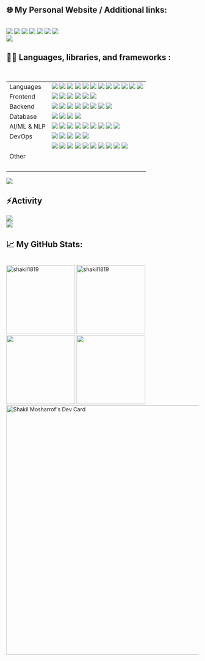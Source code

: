 <!---
shakil1819/shakil1819 is a ✨ special ✨ repository because its `README.md` (this file) appears on your GitHub profile.
You can click the Preview link to take a look at your changes.
--->
<!-- **shakil1819/shakil1819** is a ✨ _special_ ✨ repository because its `README.md` (this file) appears on your GitHub profile.

<p align="center">
  <img src="https://media.giphy.com/media/13HgwGsXF0aiGY/giphy.gif" alt="GIF" width="500" height="320" />
</p> 

  <h1>
    <a href="https://git.io/typing-svg">
      <p align="center">
      <img src="https://readme-typing-svg.demolab.com?font=Arial&weight=700&size=25&duration=2000&pause=1000&color=4EA94B&vCenter=true&random=false&width=500&height=30&lines=Hi+there%2C+I'm+Shakil+Mosharrof+%F0%9F%91%8B%F0%9F%8F%BB;I'm+a+Fresh+Graduate+From+CS+%F0%9F%91%A8%E2%80%8D%F0%9F%92%BB;I'm+a+Competitive+Programmer+%F0%9F%91%A8%E2%80%8D%F0%9F%92%BB;I'm+a+Cyber+Security+Practitioner%F0%9F%A7%91%E2%80%8D%F0%9F%8F%AB;I'm+a+Researcher+%F0%9F%9A%A9" alt="shakil1819's banner" /></p>
    </a>
  </h1>
<img src="https://user-images.githubusercontent.com/73097560/115834477-dbab4500-a447-11eb-908a-139a6edaec5c.gif">-->
<div>
  <h2>🌐 My Personal Website / Additional links:</h2>
  <br/>
  <div>
    <!-- 
      target="_blank" does not work for GitHub's README.md 
    -->
    <a href="https://shakil-mosharrof-xcadet-bcc.netlify.app/"><img src="https://img.shields.io/badge/Personal Site-02569B?style=for-the-badge&logo=github&logoColor=white" /></a>
    <a href="https://stackoverflow.com/users/12626071/shakil1819"><img src="https://img.shields.io/badge/Stackoverflow-F15B2A?style=for-the-badge&logo=Stackoverflow&logoColor=white" /></a>
    <a href="https://tryhackme.com/p/leos"><img src="https://img.shields.io/badge/tryhackme-FA5C5C?style=for-the-badge&logo=tryhackme&logoColor=white" /></a>
    <a href="https://www.linkedin.com/in/shakil-mosharrof/"><img src="https://img.shields.io/badge/Linkedin-FFDD00?style=for-the-badge&logo=Linkedin&logoColor=black" /></a> 
    <a href="https://askubuntu.com/users/1062388/shakil1819"><img src="https://img.shields.io/badge/AskUbuntu-F15B2A?style=for-the-badge&logo=Stackoverflow&logoColor=white" /></a>
    <a href="mailto:shakilmrf8@gmail.com"><img src="https://img.shields.io/badge/Gmail-FFDD00?style=for-the-badge&logo=gmail&logoColor=black" /></a>
    <a href="https://raw.githubusercontent.com/shakil1819/shakil1819/55a43ef66ac017ed7211c6682245e1a37d6dfcb1/assets/CV_of_Shakil_Mosharrof.pdf"><img src="https://img.shields.io/badge/Resume-FFDD00?style=for-the-badge&logo=Probot&logoColor=black" /></a>
    
  </div>

</div>
<img src="https://user-images.githubusercontent.com/73097560/115834477-dbab4500-a447-11eb-908a-139a6edaec5c.gif">
<div>
  <h2>
    👨‍💻 Languages, libraries, and frameworks :
  </h2>
  <br/>
  <table>
    <tbody>
      <tr>
        <td>Languages</td>
        <td><img src="https://img.shields.io/badge/Python-4B8BBE?style=for-the-badge&logo=Python&logoColor=white" />
<img src="https://img.shields.io/badge/C-A8B9CC?style=for-the-badge&logo=C&logoColor=white" />
<img src="https://img.shields.io/badge/C++-00599C?style=for-the-badge&logo=C%2B%2B&logoColor=white" />
<img src="https://img.shields.io/badge/Solidity-e6e6e6?style=for-the-badge&logo=solidity&logoColor=black" />
<img src="https://img.shields.io/badge/Git-F05032?style=for-the-badge&logo=Git&logoColor=white" />
<img src="https://img.shields.io/badge/Sql-018bff?style=for-the-badge&logo=microsoft-access&logoColor=white" />
    <img src="https://img.shields.io/badge/Markdown-000000?style=for-the-badge&logo=markdown&logoColor=white" />
    <img src="https://img.shields.io/badge/Bash-121011?style=for-the-badge&logo=gnu-bash&logoColor=white" />
<img src="https://img.shields.io/badge/LATEX-008080?style=for-the-badge&logo=LaTeX&logoColor=white" />
<img src="https://img.shields.io/badge/C%23-68217A?style=for-the-badge&logo=C%20Sharp&logoColor=white" />
<img src="https://img.shields.io/badge/Bash-4EAA25?style=for-the-badge&logo=Bash&logoColor=white" />
<!-- <img src="https://img.shields.io/badge/PHP-777BB4?style=for-the-badge&logo=PHP&logoColor=white" /> -->
<img src="https://img.shields.io/badge/JavaScript-F7DF1E?style=for-the-badge&logo=JavaScript&logoColor=white" />
</td>
      </tr>
			<tr>
                    <td>Frontend</td>
                                    <td><img src="https://img.shields.io/badge/HTML5-E34F26?style=for-the-badge&logo=HTML5&logoColor=white" />
<img src="https://img.shields.io/badge/CSS-1572B6?style=for-the-badge&logo=CSS3&logoColor=white" />
<img src="https://img.shields.io/badge/JS-F7DF1E?style=for-the-badge&logo=JavaScript&logoColor=white" />
<img src="https://img.shields.io/badge/Node.js-43853D?style=for-the-badge&logo=node.js&logoColor=white" />
    <img src="https://img.shields.io/badge/Bootstrap-563D7C?style=for-the-badge&logo=bootstrap&logoColor=white" />
    <img src="https://img.shields.io/badge/jQuery-0769AD?style=for-the-badge&logo=jquery&logoColor=white" />
<br></td>
      </tr>
			<tr>
                                    <td>Backend</td>
                                    <td><img src="https://img.shields.io/badge/Flask-000000?style=for-the-badge&logo=Flask&logoColor=white" />
        <img src="https://img.shields.io/badge/Django-092E20?style=for-the-badge&logo=Django&logoColor=white" />
        <img src="https://img.shields.io/badge/Python-4B8BBE?style=for-the-badge&logo=Python&logoColor=white" />
        <img src="https://img.shields.io/badge/FastAPI-009688?style=for-the-badge&logo=FastAPI&logoColor=white" />
        <img src="https://img.shields.io/badge/Pydantic-42b983?style=for-the-badge&logo=Pydantic&logoColor=white" />
        <img src="https://img.shields.io/badge/Alembic-76a8dd?style=for-the-badge&logo=Alembic&logoColor=white" />
        <img src="https://img.shields.io/badge/SQLAlchemy-cca76b?style=for-the-badge&logo=SQLAlchemy&logoColor=white" />
        <img src="https://img.shields.io/badge/ASP.NET%20Core-512bd4?style=for-the-badge&logo=dotnet&logoColor=white" />
        <br></td>
      </tr>
      <tr>
                                    <td>Database</td>
                                    <td><img src="https://img.shields.io/badge/MySQL-4479A1?style=for-the-badge&logo=MySQL&logoColor=white" />
        <img src="https://img.shields.io/badge/Firebase-FFCA28?style=for-the-badge&logo=Firebase&logoColor=black" />
<!--         <img src="https://img.shields.io/badge/Oracle%20DB-F80000?style=for-the-badge&logo=Oracle&logoColor=white" /> -->
        <img src="https://img.shields.io/badge/PostgreSQL-336791?style=for-the-badge&logo=PostgreSQL&logoColor=white" />
        <img src="https://img.shields.io/badge/MongoDB-47A248?style=for-the-badge&logo=MongoDB&logoColor=white" />
        <br></td>
</tr>
	    <tr><td>
		    AI/ML &amp; NLP
	    </td>
		    <td>
			    <img src="https://img.shields.io/badge/ML%20Metrics-900C3F?style=for-the-badge&amp;logo=machine-learning&amp;logoColor=white">
                                        <img src="https://img.shields.io/badge/LLMs-581845?style=for-the-badge&amp;logo=machine-learning&amp;logoColor=white">
                                        <img src="https://img.shields.io/badge/PyTorch-4B0082?style=for-the-badge&amp;logo=pytorch&amp;logoColor=white">
                                        <img src="https://img.shields.io/badge/Tensorflow-1F618D?style=for-the-badge&amp;logo=tensorflow&amp;logoColor=white">
                                        <img src="https://img.shields.io/badge/GANN-0A3D62?style=for-the-badge&amp;logo=artificial-intelligence&amp;logoColor=white">
                                        <img src="https://img.shields.io/badge/CNN-117A65?style=for-the-badge&amp;logo=artificial-intelligence&amp;logoColor=white">
                                        <img src="https://img.shields.io/badge/LLM%20Solutions%20Development-0B5345?style=for-the-badge&amp;logo=openai&amp;logoColor=white">
                                        <img src="https://img.shields.io/badge/Experienced%20with%20LLMs%20APIs%20(GPT--4%2B%2C%20Claude--2%2C%20Llama--2)-581845?style=for-the-badge&amp;logo=openai&amp;logoColor=white">
                                        <img src="https://img.shields.io/badge/Research%20in%20Generative%20AI-4B0082?style=for-the-badge&amp;logo=openai&amp;logoColor=white">
                                <br>
		    </td>
	    </tr>
<!-- <tr>
                                    <td>IOT & Robotics</td>
                                    <td><img src="https://img.shields.io/badge/Arduino-00979D?style=for-the-badge&logo=Arduino&logoColor=white" />
<img src="https://img.shields.io/badge/Raspberry%20PI-C51A4A?style=for-the-badge&logo=Raspberry%20Pi&logoColor=white" />
<img src="https://img.shields.io/badge/Jetson%20Nano%20%26%20Xavier-76B900?style=for-the-badge&logo=NVIDIA&logoColor=white" />
<img src="https://img.shields.io/badge/LIDAR-000000?style=for-the-badge&logo=probot&logoColor=white" />
<img src="https://img.shields.io/badge/ZED--Stereo%20Cam-2C3E50?style=for-the-badge&logo=probot&logoColor=white" />
<img src="https://img.shields.io/badge/ESP--32-FF0000?style=for-the-badge&logo=esp32&logoColor=white" />
<img src="https://img.shields.io/badge/PX4%20%28Pixhawk%29-2D365D?style=for-the-badge&logo=probot&logoColor=white" />
<img src="https://img.shields.io/badge/ROS-22314E?style=for-the-badge&logo=ROS&logoColor=white" />
<img src="https://img.shields.io/badge/ROS2-DA242D?style=for-the-badge&logo=ROS&logoColor=white" />
<img src="https://img.shields.io/badge/MAVROS-008C76?style=for-the-badge&logo=ROS&logoColor=white" />
<br></td>
                                </tr> -->
<!--       <tr>
                                    <td>App Development</td>
                                    <td><img src="https://img.shields.io/badge/Flutter-02569B?style=for-the-badge&logo=Flutter&logoColor=white" />
<img src="https://img.shields.io/badge/Dart-0175C2?style=for-the-badge&logo=Dart&logoColor=white" />
<img src="https://img.shields.io/badge/Java-007396?style=for-the-badge&logo=java&logoColor=white" />
<br></td>
                                </tr>
      <tr>
                                    <td>Pentesting Tools & OS</td>
                                    <td><img src="https://img.shields.io/badge/Burp%20Suite-FF6600?style=for-the-badge&logo=burpsuite&logoColor=white" />
<img src="https://img.shields.io/badge/NMap-E34F26?style=for-the-badge&logo=nmap&logoColor=white" />
<img src="https://img.shields.io/badge/Metasploit-659AD2?style=for-the-badge&logo=metasploit&logoColor=white" />
<img src="https://img.shields.io/badge/SQLMap-CC0000?style=for-the-badge&logo=sqlmap&logoColor=white" />
<img src="https://img.shields.io/badge/Wireshark-1679A7?style=for-the-badge&logo=wireshark&logoColor=white" />
<img src="https://img.shields.io/badge/Nessus-2B4C9A?style=for-the-badge&logo=nessus&logoColor=white" />
<img src="https://img.shields.io/badge/John%20The%20Ripper-46363D?style=for-the-badge&logo=probot&logoColor=white" />
<img src="https://img.shields.io/badge/Hashcat-41A83E?style=for-the-badge&logo=hashcat&logoColor=white" />
<img src="https://img.shields.io/badge/Dirb-A20000?style=for-the-badge&logo=probot&logoColor=white" />
<img src="https://img.shields.io/badge/Volatility-223B5E?style=for-the-badge&logo=volatility&logoColor=white" />
<img src="https://img.shields.io/badge/Parrot%20OS-3589F9?style=for-the-badge&logo=kalilinux&logoColor=white" />
<br></td>
</tr> -->
	     <tr>
                                    <td>DevOps</td>
                                    <td><strong><img src="https://img.shields.io/badge/GitLab-FCA121?style=for-the-badge&logo=GitLab&logoColor=white" />
<img src="https://img.shields.io/badge/CI/CD-953DAC?style=for-the-badge&logo=CircleCI&logoColor=white" />
<img src="https://img.shields.io/badge/GitHub_Actions-2088FF?style=for-the-badge&logo=GitHub-Actions&logoColor=white" />
<img src="https://img.shields.io/badge/Docker-2496ED?style=for-the-badge&logo=Docker&logoColor=white" />
<img src="https://img.shields.io/badge/AWS-232F3E?style=for-the-badge&logo=Amazon-AWS&logoColor=white" />
</strong><br></td>
                                </tr>
<tr>
                                    <td>Other</td>
                                    <td><img src="https://img.shields.io/badge/Linux-FCC624?style=for-the-badge&logo=Linux&logoColor=black" />
<img src="https://img.shields.io/badge/PyTorch-EE4C2C?style=for-the-badge&logo=PyTorch&logoColor=white" />
<img src="https://img.shields.io/badge/TensorFlow-FF6F00?style=for-the-badge&logo=TensorFlow&logoColor=white" />
<img src="https://img.shields.io/badge/Git-F05032?style=for-the-badge&logo=Git&logoColor=white" />
<img src="https://img.shields.io/badge/Docker-2496ED?style=for-the-badge&logo=Docker&logoColor=white" />
<img src="https://img.shields.io/badge/Microsoft%20Excel-217346?style=for-the-badge&logo=Microsoft%20Excel&logoColor=white" />
<img src="https://img.shields.io/badge/Microsoft%20Word-2B579A?style=for-the-badge&logo=Microsoft%20Word&logoColor=white" />
<img src="https://img.shields.io/badge/Microsoft%20PowerPoint-B7472A?style=for-the-badge&logo=Microsoft%20PowerPoint&logoColor=white" />
<img src="https://img.shields.io/badge/AWS-FF9900?style=for-the-badge&logo=amazonaws&logoColor=white" />
<img src="https://img.shields.io/badge/VS%20Code-0078D4?style=for-the-badge&logo=visual%20studio%20code&logoColor=white" />
<!-- <img src="https://img.shields.io/badge/Windows%20Server-0078D6?style=for-the-badge&logo=windows&logoColor=white" />  -->

<br></td>
        </tr>
    </tbody>
  </table>
    
</div>

<img src="https://user-images.githubusercontent.com/73097560/115834477-dbab4500-a447-11eb-908a-139a6edaec5c.gif">

</div>


<div>
<h2>⚡Activity</h2>
<img src="https://github-readme-activity-graph.vercel.app/graph?username=shakil1819&theme=gruvbox"/>
 
</div>
<img src="https://user-images.githubusercontent.com/73097560/115834477-dbab4500-a447-11eb-908a-139a6edaec5c.gif">
<div>
  <h2>📈 My GitHub Stats:</h2>
  <br/>
  <div>
	  <img height="180em" src="https://github-readme-stats.vercel.app/api?username=shakil1819&show_icons=true&locale=en&theme=gruvbox&hide_border=true" alt="shakil1819" /> <img height="180em" src="https://github-readme-streak-stats.herokuapp.com/?user=shakil1819&theme=gruvbox&hide_border=true" alt="shakil1819" /> <img src="http://github-profile-summary-cards.vercel.app/api/cards/repos-per-language?username=shakil1819&theme=gruvbox" height="180em" /> <img src="http://github-profile-summary-cards.vercel.app/api/cards/profile-details?username=shakil1819&theme=gruvbox" height="180em" />
	  <a href="https://app.daily.dev/janina19"><img src="https://api.daily.dev/devcards/v2/zneMymScEItnv1IRnsyv2.png?type=wide&r=vif" width="652" alt="Shakil Mosharrof's Dev Card"/></a>
    <!-- 
      If user is using dark mode, use the dark mode theme for the stats card.
      Else, use the default theme for the stats card.
   
    <p align="center">
    <a href="https://github.com/shakil1819#gh-dark-mode-only"><img src="https://github-readme-stats-pi-snowy-49.vercel.app/api?username=shakil1819&amp;theme=dark&amp;show_icons=true&amp;include_all_commits=true&amp;show=discussions_answered#gh-dark-mode-only" alt="Melvin&#39;s GitHub stats - Dark"></a>
    <a href="https://github.com/shakil1819#gh-light-mode-only"><img src="https://github-readme-stats-pi-snowy-49.vercel.app/api?username=shakil1819&amp;theme=default&amp;show_icons=true&amp;include_all_commits=true&amp;show=discussions_answered#gh-light-mode-only" alt="Melvin&#39;s GitHub stats - Light"></a>   
    </p>
    <p align="center"><img src=https://github-readme-stats.vercel.app/api/top-langs/?username=shakil1819></p> -->
    
  </div>


  <div>
	  <img src="https://user-images.githubusercontent.com/73097560/115834477-dbab4500-a447-11eb-908a-139a6edaec5c.gif">
	  
  <h2>Research and Publications</h2>
  <ul>
    <li>Ovi, Tareque Bashar, Shakil Mosharrof, Nomaiya Bashree, Md Shofiqul Islam and Muhammad Nazrul Islam. “DeepTriNet: A Tri-Level Attention Based DeepLabv3+ Architecture for Semantic Segmentation of Satellite Images.” ArXiv abs/2310.06848 (2023): n. pag.</li>
    <li>Ovi, T. B., Bashree, N., Mukherjee, P., Mosharrof, S., & Parthima, M. A. (2023). Performance Analysis of Various EfficientNet Based U-Net++ Architecture for Automatic Building Extraction from High Resolution Satellite Images. ArXiv. /abs/2310.06847</li>
    <li>CycleGAN-Based Data Augmentation with CNN and Vision Transformers (ViT) Models for Improved Maize Leaf Disease
Classification. doi: 10.1109/ITMS59786.2023.10317666.</li>
  </ul>
</div>

  </div>




